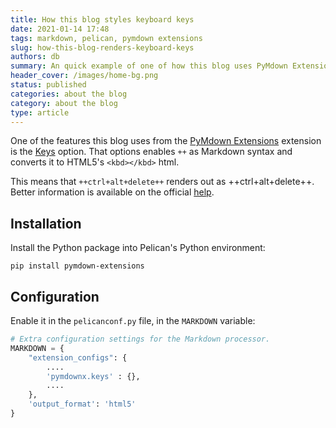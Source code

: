 ```yaml
---
title: How this blog styles keyboard keys
date: 2021-01-14 17:48
tags: markdown, pelican, pymdown extensions
slug: how-this-blog-renders-keyboard-keys
authors: db
summary: An quick example of one of how this blog uses PyMdown Extensions' 'keys' feature to render keyboard keys
header_cover: /images/home-bg.png
status: published
categories: about the blog
category: about the blog
type: article
---
```


One of the features this blog uses from the [PyMdown Extensions] extension is the [Keys] option.  That options enables `++` as Markdown syntax and converts it to HTML5's `<kbd></kbd>` html.

This means that `++ctrl+alt+delete++` renders out as ++ctrl+alt+delete++.  Better information is available on the official [help].

## Installation

Install the Python package into Pelican's Python environment:

```console
pip install pymdown-extensions
```

## Configuration

Enable it in the `pelicanconf.py` file, in the `MARKDOWN` variable:

```python
# Extra configuration settings for the Markdown processor.
MARKDOWN = {
    "extension_configs": {
        ....
        'pymdownx.keys' : {},
        ....
    },
    'output_format': 'html5'
}
```

[pymdown extensions]: https://facelessuser.github.io/pymdown-extensions
[keys]: https://facelessuser.github.io/pymdown-extensions/extensions/keys/
[help]: https://facelessuser.github.io/pymdown-extensions/extensions/keys/
